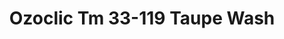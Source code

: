 ---
title: Ozoclic Tm 33-119 Taupe Wash
designer: To Market
image_primary: img/TAUPE%20WASH%2033-119.jpg
href: https://www.tomkt.com/copy-of-basix-swatches
description: "Size%3A%205.9%22%20X%2036.8%22%A0/%20Wear%20layer%3A%20.5mm%20%2820mil%29%20/%20Edge%3A%20Square%20/%20Thickness%3A%205.0mm%20%3D%A04.0mm%20Vinyl%20Top%20+%201.0mm%20AcoustX%20Sound%20Absorbing%20Backing%20/%20Sq.ft/Ctn%3A%2021%20/%20Installation%3A%20Snap%20%26%20Click"
tags: 
  - to-market
  - loose-lay-lvt-ozoclic
category: loose-lay-lvt-ozoclic
subtitle: 
manufacturer: ToMarket
slug: /manufacturers/to-market/loose-lay-lvt-ozoclic/to-market-ozoclic-tm-33-119-taupe-wash
---